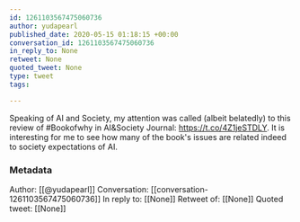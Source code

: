 ```yaml
---
id: 1261103567475060736
author: yudapearl
published_date: 2020-05-15 01:18:15 +00:00
conversation_id: 1261103567475060736
in_reply_to: None
retweet: None
quoted_tweet: None
type: tweet
tags:

---
```


Speaking of AI and Society, my attention was called (albeit belatedly) to this review of #Bookofwhy in AI&amp;Society Journal:  https://t.co/4Z1jeSTDLY. It is interesting for me to see  how many of the book's issues are related indeed to society expectations of AI.

### Metadata

Author: [[@yudapearl]]
Conversation: [[conversation-1261103567475060736]]
In reply to: [[None]]
Retweet of: [[None]]
Quoted tweet: [[None]]

